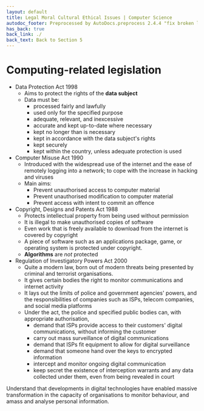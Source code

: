 ```yaml
---
layout: default
title: Legal Moral Cultural Ethical Issues | Computer Science
autodoc_footer: Preprocessed by AutoDocs.preprocess 2.4.4 "fix broken link for 'C' filetype" ⓒ Starwort, 2020
has_back: true
back_link: ./
back_text: Back to Section 5
---
```


# Computing-related legislation

- Data Protection Act 1998
  - Aims to protect the rights of the **data subject**
  - Data must be:
    - processed fairly and lawfully
    - used only for the specified purpose
    - adequate, relevant, and inexcessive
    - accurate and kept up-to-date where necessary
    - kept no longer than is necessary
    - kept in accordance with the data subject's rights
    - kept securely
    - kept within the country, unless adequate protection is used
- Computer Misuse Act 1990
  - Introduced with the widespread use of the internet and the ease of remotely logging into a network; to cope with the increase in hacking and viruses
  - Main aims:
    - Prevent unauthorised access to computer material
    - Prevent unauthorised modification to computer material
    - Prevent access with intent to commit an offence
- Copyright, Designs and Patents Act 1988
  - Protects intellectual property from being used without permission
  - It is illegal to make unauthorised copies of software
  - Even work that is freely available to download from the internet is covered by copyright
  - A piece of software such as an applications package, game, or operating system is protected under copyright.
  - **Algorithms** are *not* protected
- Regulation of Investigatory Powers Act 2000
  - Quite a modern law, born out of modern threats being presented by criminal and terrorist organisations.
  - It gives certain bodies the right to monitor communications and internet activity
  - It lays out the limits of police and government agencies' powers, and the responsibilities of companies such as ISPs, telecom companies, and social media platforms
  - Under the act, the police and specified public bodies can, with appropriate authorisation,
    - demand that ISPs provide access to their customers' digital communications, without informing the customer
    - carry out mass surveillance of digital communications
    - demand that ISPs fit equipment to allow for digital surveillance
    - demand that someone hand over the keys to encrypted information
    - intercept and monitor ongoing digital communication
    - keep secret the existence of interception warrants and any data collected under them, even from being revealed in court

Understand that developments in digital technologies have enabled massive transformation in the capacity of organisations to monitor behaviour, and amass and analyse personal information.
